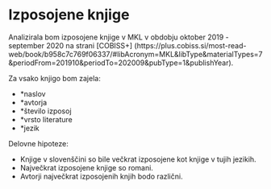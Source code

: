 # Izposojene knjige
<p>
Analizirala bom izposojene knjige v MKL v obdobju oktober 2019 - september 2020 na strani [COBISS+] (https://plus.cobiss.si/most-read-web/book/b958c7c769f06337/#libAcronym=MKL&libType&materialTypes=7&periodFrom=201910&periodTo=202009&pubType=1&publishYear).
</p>

<p>Za vsako knjigo bom zajela:</p>
<ul>
<li>*naslov</li>
<li>*avtorja</li>
<li>*število izposoj</li>
<li>*vrsto literature</li>
<li>*jezik</li>
</ul>

<p>Delovne hipoteze:</p>
<ul>
<li>Knjige v slovenščini so bile večkrat izposojene kot knjige v tujih jezikih.</li>
<li>Največkrat izposojene knjige so romani.</li>
<li>Avtorji največkrat izposojenih knjih bodo različni.</li>
</ul>